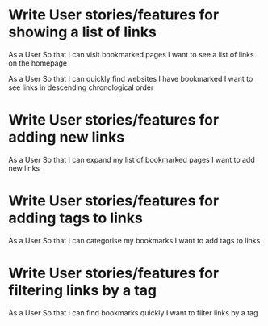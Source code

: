 # Write User stories/features for showing a list of links
As a User
So that I can visit bookmarked pages
I want to see a list of links on the homepage

As a User
So that I can quickly find websites I have bookmarked
I want to see links in descending chronological order

# Write User stories/features for adding new links
As a User
So that I can expand my list of bookmarked pages
I want to add new links

# Write User stories/features for adding tags to links
As a User
So that I can categorise my bookmarks
I want to add tags to links

# Write User stories/features for filtering links by a tag
As a User
So that I can find bookmarks quickly
I want to filter links by a tag
